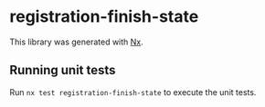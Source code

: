 # registration-finish-state

This library was generated with [Nx](https://nx.dev).

## Running unit tests

Run `nx test registration-finish-state` to execute the unit tests.
